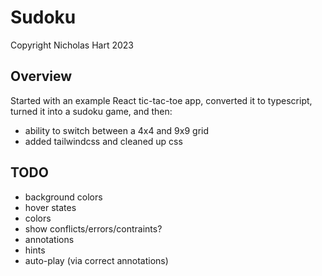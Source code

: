 # Sudoku

Copyright Nicholas Hart 2023

## Overview

Started with an example React tic-tac-toe app, converted it to typescript, turned it into a sudoku game, and then:

* ability to switch between a 4x4 and 9x9 grid
* added tailwindcss and cleaned up css

## TODO

* background colors
* hover states
* colors
* show conflicts/errors/contraints?
* annotations
* hints
* auto-play (via correct annotations)
